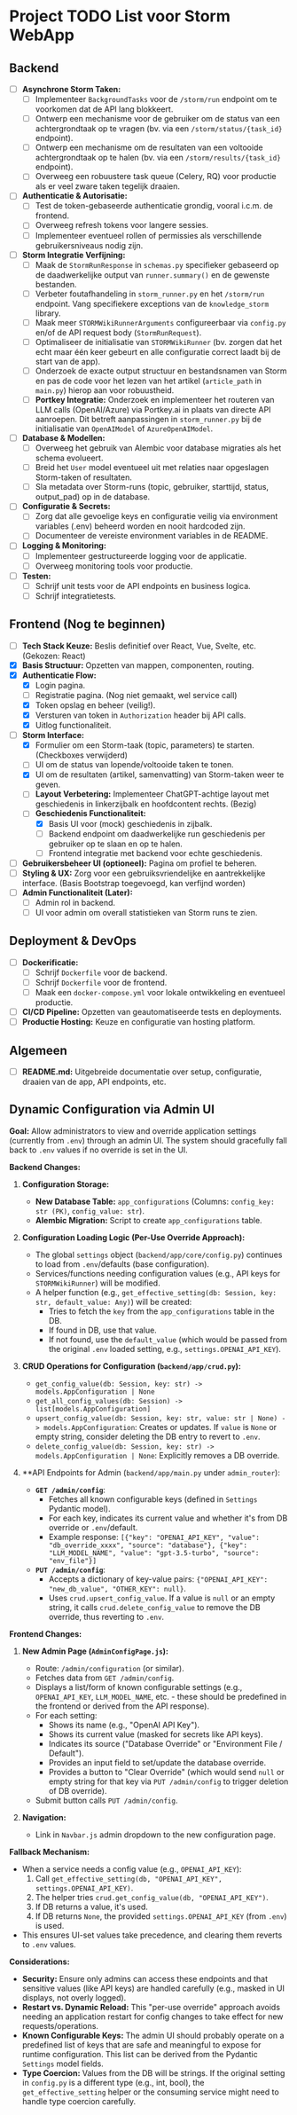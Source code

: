 # Project TODO List voor Storm WebApp

## Backend

- [ ] **Asynchrone Storm Taken:**
    - [ ] Implementeer `BackgroundTasks` voor de `/storm/run` endpoint om te voorkomen dat de API lang blokkeert.
    - [ ] Ontwerp een mechanisme voor de gebruiker om de status van een achtergrondtaak op te vragen (bv. via een `/storm/status/{task_id}` endpoint).
    - [ ] Ontwerp een mechanisme om de resultaten van een voltooide achtergrondtaak op te halen (bv. via een `/storm/results/{task_id}` endpoint).
    - [ ] Overweeg een robuustere task queue (Celery, RQ) voor productie als er veel zware taken tegelijk draaien.

- [ ] **Authenticatie & Autorisatie:**
    - [ ] Test de token-gebaseerde authenticatie grondig, vooral i.c.m. de frontend.
    - [ ] Overweeg refresh tokens voor langere sessies.
    - [ ] Implementeer eventueel rollen of permissies als verschillende gebruikersniveaus nodig zijn.

- [ ] **Storm Integratie Verfijning:**
    - [ ] Maak de `StormRunResponse` in `schemas.py` specifieker gebaseerd op de daadwerkelijke output van `runner.summary()` en de gewenste bestanden.
    - [ ] Verbeter foutafhandeling in `storm_runner.py` en het `/storm/run` endpoint. Vang specifiekere exceptions van de `knowledge_storm` library.
    - [ ] Maak meer `STORMWikiRunnerArguments` configureerbaar via `config.py` en/of de API request body (`StormRunRequest`).
    - [ ] Optimaliseer de initialisatie van `STORMWikiRunner` (bv. zorgen dat het echt maar één keer gebeurt en alle configuratie correct laadt bij de start van de app).
    - [ ] Onderzoek de exacte output structuur en bestandsnamen van Storm en pas de code voor het lezen van het artikel (`article_path` in `main.py`) hierop aan voor robuustheid.
    - [ ] **Portkey Integratie:** Onderzoek en implementeer het routeren van LLM calls (OpenAI/Azure) via Portkey.ai in plaats van directe API aanroepen. Dit betreft aanpassingen in `storm_runner.py` bij de initialisatie van `OpenAIModel` of `AzureOpenAIModel`.

- [ ] **Database & Modellen:**
    - [ ] Overweeg het gebruik van Alembic voor database migraties als het schema evolueert.
    - [ ] Breid het `User` model eventueel uit met relaties naar opgeslagen Storm-taken of resultaten.
    - [ ] Sla metadata over Storm-runs (topic, gebruiker, starttijd, status, output_pad) op in de database.

- [ ] **Configuratie & Secrets:**
    - [ ] Zorg dat alle gevoelige keys en configuratie veilig via environment variables (.env) beheerd worden en nooit hardcoded zijn.
    - [ ] Documenteer de vereiste environment variables in de README.

- [ ] **Logging & Monitoring:**
    - [ ] Implementeer gestructureerde logging voor de applicatie.
    - [ ] Overweeg monitoring tools voor productie.

- [ ] **Testen:**
    - [ ] Schrijf unit tests voor de API endpoints en business logica.
    - [ ] Schrijf integratietests.

## Frontend (Nog te beginnen)

- [ ] **Tech Stack Keuze:** Beslis definitief over React, Vue, Svelte, etc. (Gekozen: React)
- [x] **Basis Structuur:** Opzetten van mappen, componenten, routing.
- [x] **Authenticatie Flow:**
    - [x] Login pagina.
    - [ ] Registratie pagina. (Nog niet gemaakt, wel service call)
    - [x] Token opslag en beheer (veilig!).
    - [x] Versturen van token in `Authorization` header bij API calls.
    - [x] Uitlog functionaliteit.
- [ ] **Storm Interface:**
    - [x] Formulier om een Storm-taak (topic, parameters) te starten. (Checkboxes verwijderd)
    - [ ] UI om de status van lopende/voltooide taken te tonen.
    - [x] UI om de resultaten (artikel, samenvatting) van Storm-taken weer te geven.
    - [ ] **Layout Verbetering:** Implementeer ChatGPT-achtige layout met geschiedenis in linkerzijbalk en hoofdcontent rechts. (Bezig)
    - [ ] **Geschiedenis Functionaliteit:**
        - [x] Basis UI voor (mock) geschiedenis in zijbalk.
        - [ ] Backend endpoint om daadwerkelijke run geschiedenis per gebruiker op te slaan en op te halen.
        - [ ] Frontend integratie met backend voor echte geschiedenis.
- [ ] **Gebruikersbeheer UI (optioneel):** Pagina om profiel te beheren.
- [ ] **Styling & UX:** Zorg voor een gebruiksvriendelijke en aantrekkelijke interface. (Basis Bootstrap toegevoegd, kan verfijnd worden)
- [ ] **Admin Functionaliteit (Later):**
    - [ ] Admin rol in backend.
    - [ ] UI voor admin om overall statistieken van Storm runs te zien.

## Deployment & DevOps

- [ ] **Dockerificatie:**
    - [ ] Schrijf `Dockerfile` voor de backend.
    - [ ] Schrijf `Dockerfile` voor de frontend.
    - [ ] Maak een `docker-compose.yml` voor lokale ontwikkeling en eventueel productie.
- [ ] **CI/CD Pipeline:** Opzetten van geautomatiseerde tests en deployments.
- [ ] **Productie Hosting:** Keuze en configuratie van hosting platform.

## Algemeen

- [ ] **README.md:** Uitgebreide documentatie over setup, configuratie, draaien van de app, API endpoints, etc.

## Dynamic Configuration via Admin UI

**Goal:** Allow administrators to view and override application settings (currently from `.env`) through an admin UI. The system should gracefully fall back to `.env` values if no override is set in the UI.

**Backend Changes:**

1.  **Configuration Storage:**
    *   **New Database Table:** `app_configurations` (Columns: `config_key: str (PK)`, `config_value: str`).
    *   **Alembic Migration:** Script to create `app_configurations` table.

2.  **Configuration Loading Logic (Per-Use Override Approach):**
    *   The global `settings` object (`backend/app/core/config.py`) continues to load from `.env`/defaults (base configuration).
    *   Services/functions needing configuration values (e.g., API keys for `STORMWikiRunner`) will be modified.
    *   A helper function (e.g., `get_effective_setting(db: Session, key: str, default_value: Any)`) will be created:
        *   Tries to fetch the `key` from the `app_configurations` table in the DB.
        *   If found in DB, use that value.
        *   If not found, use the `default_value` (which would be passed from the original `.env` loaded setting, e.g., `settings.OPENAI_API_KEY`).

3.  **CRUD Operations for Configuration (`backend/app/crud.py`):**
    *   `get_config_value(db: Session, key: str) -> models.AppConfiguration | None`
    *   `get_all_config_values(db: Session) -> list[models.AppConfiguration]`
    *   `upsert_config_value(db: Session, key: str, value: str | None) -> models.AppConfiguration`: Creates or updates. If `value` is `None` or empty string, consider deleting the DB entry to revert to `.env`.
    *   `delete_config_value(db: Session, key: str) -> models.AppConfiguration | None`: Explicitly removes a DB override.

4.  **API Endpoints for Admin (`backend/app/main.py` under `admin_router`):
    *   **`GET /admin/config`**: 
        *   Fetches all known configurable keys (defined in `Settings` Pydantic model).
        *   For each key, indicates its current value and whether it's from DB override or `.env`/default.
        *   Example response: `[{"key": "OPENAI_API_KEY", "value": "db_override_xxxx", "source": "database"}, {"key": "LLM_MODEL_NAME", "value": "gpt-3.5-turbo", "source": "env_file"}]`
    *   **`PUT /admin/config`**:
        *   Accepts a dictionary of key-value pairs: `{"OPENAI_API_KEY": "new_db_value", "OTHER_KEY": null}`.
        *   Uses `crud.upsert_config_value`. If a value is `null` or an empty string, it calls `crud.delete_config_value` to remove the DB override, thus reverting to `.env`.

**Frontend Changes:**

1.  **New Admin Page (`AdminConfigPage.js`):**
    *   Route: `/admin/configuration` (or similar).
    *   Fetches data from `GET /admin/config`.
    *   Displays a list/form of known configurable settings (e.g., `OPENAI_API_KEY`, `LLM_MODEL_NAME`, etc. - these should be predefined in the frontend or derived from the API response).
    *   For each setting:
        *   Shows its name (e.g., "OpenAI API Key").
        *   Shows its current value (masked for secrets like API keys).
        *   Indicates its source ("Database Override" or "Environment File / Default").
        *   Provides an input field to set/update the database override.
        *   Provides a button to "Clear Override" (which would send `null` or empty string for that key via `PUT /admin/config` to trigger deletion of DB override).
    *   Submit button calls `PUT /admin/config`.

2.  **Navigation:**
    *   Link in `Navbar.js` admin dropdown to the new configuration page.

**Fallback Mechanism:**
*   When a service needs a config value (e.g., `OPENAI_API_KEY`):
    1. Call `get_effective_setting(db, "OPENAI_API_KEY", settings.OPENAI_API_KEY)`.
    2. The helper tries `crud.get_config_value(db, "OPENAI_API_KEY")`.
    3. If DB returns a value, it's used.
    4. If DB returns `None`, the provided `settings.OPENAI_API_KEY` (from `.env`) is used.
*   This ensures UI-set values take precedence, and clearing them reverts to `.env` values.

**Considerations:**
*   **Security:** Ensure only admins can access these endpoints and that sensitive values (like API keys) are handled carefully (e.g., masked in UI displays, not overly logged).
*   **Restart vs. Dynamic Reload:** This "per-use override" approach avoids needing an application restart for config changes to take effect for new requests/operations.
*   **Known Configurable Keys:** The admin UI should probably operate on a predefined list of keys that are safe and meaningful to expose for runtime configuration. This list can be derived from the Pydantic `Settings` model fields.
*   **Type Coercion:** Values from the DB will be strings. If the original setting in `config.py` is a different type (e.g., int, bool), the `get_effective_setting` helper or the consuming service might need to handle type coercion carefully. 